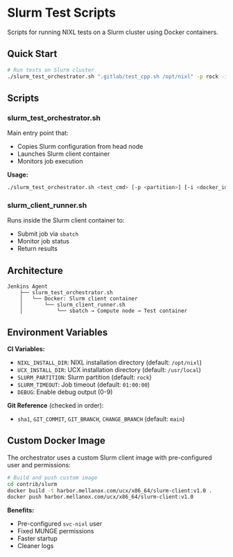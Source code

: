 # Slurm Test Scripts

Scripts for running NIXL tests on a Slurm cluster using Docker containers.

## Quick Start

```bash
# Run tests on Slurm cluster
./slurm_test_orchestrator.sh ".gitlab/test_cpp.sh /opt/nixl" -p rock -i "harbor.mellanox.com/ucx/x86_64/pytorch:25.02-py3"
```

## Scripts

### slurm_test_orchestrator.sh
Main entry point that:
- Copies Slurm configuration from head node
- Launches Slurm client container
- Monitors job execution

**Usage:**
```bash
./slurm_test_orchestrator.sh <test_cmd> [-p <partition>] [-i <docker_image>] [-t <timeout>]
```

### slurm_client_runner.sh
Runs inside the Slurm client container to:
- Submit job via `sbatch`
- Monitor job status
- Return results

## Architecture

```
Jenkins Agent
    ├── slurm_test_orchestrator.sh
    │   └── Docker: Slurm client container
    │       └── slurm_client_runner.sh
    │           └── sbatch → Compute node → Test container
```

## Environment Variables

**CI Variables:**
- `NIXL_INSTALL_DIR`: NIXL installation directory (default: `/opt/nixl`)
- `UCX_INSTALL_DIR`: UCX installation directory (default: `/usr/local`)
- `SLURM_PARTITION`: Slurm partition (default: `rock`)
- `SLURM_TIMEOUT`: Job timeout (default: `01:00:00`)
- `DEBUG`: Enable debug output (0-9)

**Git Reference** (checked in order):
- `sha1`, `GIT_COMMIT`, `GIT_BRANCH`, `CHANGE_BRANCH` (default: `main`)

## Custom Docker Image

The orchestrator uses a custom Slurm client image with pre-configured user and permissions:

```bash
# Build and push custom image
cd contrib/slurm
docker build -t harbor.mellanox.com/ucx/x86_64/slurm-client:v1.0 .
docker push harbor.mellanox.com/ucx/x86_64/slurm-client:v1.0
```

**Benefits:**
- Pre-configured `svc-nixl` user
- Fixed MUNGE permissions
- Faster startup
- Cleaner logs 